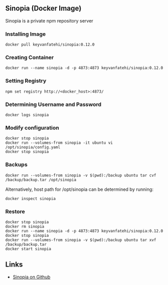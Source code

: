 ## Sinopia (Docker Image)

Sinopia is a private npm repository server

### Installing Image

`docker pull keyvanfatehi/sinopia:0.12.0`

### Creating Container

`docker run --name sinopia -d -p 4873:4873 keyvanfatehi/sinopia:0.12.0`

### Setting Registry

`npm set registry http://<docker_host>:4873/`

### Determining Username and Password

`docker logs sinopia`

### Modify configuration

```
docker stop sinopia
docker run --volumes-from sinopia -it ubuntu vi /opt/sinopia/config.yaml
docker stop sinopia
```

### Backups

`docker run --volumes-from sinopia -v $(pwd):/backup ubuntu tar cvf /backup/backup.tar /opt/sinopia`

Alternatively, host path for /opt/sinopia can be determined by running:

`docker inspect sinopia`

### Restore

```
docker stop sinopia
docker rm sinopia
docker run --name sinopia -d -p 4873:4873 keyvanfatehi/sinopia:0.12.0
docker stop sinopia
docker run --volumes-from sinopia -v $(pwd):/backup ubuntu tar xvf /backup/backup.tar
docker start sinopia
```

## Links

* [Sinopia on Github](https://github.com/rlidwka/sinopia)
